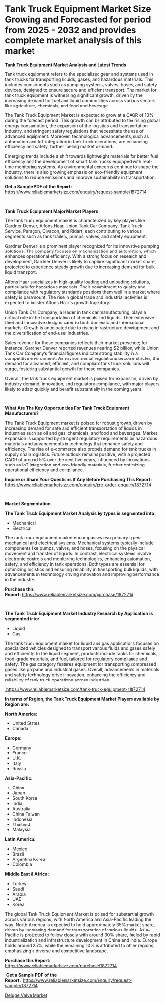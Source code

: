 <p><h1>Tank Truck Equipment Market Size Growing and Forecasted for period from 2025 - 2032 and provides complete market analysis of this market</h1></p><p><strong>Tank Truck Equipment Market Analysis and Latest Trends</strong></p>
<p><p>Tank truck equipment refers to the specialized gear and systems used in tank trucks for transporting liquids, gases, and hazardous materials. This includes components such as pumping systems, valves, hoses, and safety devices, designed to ensure secure and efficient transport. The market for tank truck equipment is witnessing significant growth, driven by the increasing demand for fuel and liquid commodities across various sectors like agriculture, chemicals, and food and beverage.</p><p>The Tank Truck Equipment Market is expected to grow at a CAGR of 13% during the forecast period. This growth can be attributed to the rising global energy consumption, the expansion of the logistics and transportation industry, and stringent safety regulations that necessitate the use of advanced equipment. Moreover, technological advancements, such as automation and IoT integration in tank truck operations, are enhancing efficiency and safety, further fueling market demand.</p><p>Emerging trends include a shift towards lightweight materials for better fuel efficiency and the development of smart tank trucks equipped with real-time monitoring systems. As environmental concerns continue to shape the industry, there is also growing emphasis on eco-friendly equipment solutions to reduce emissions and improve sustainability in transportation.</p></p>
<p><strong>Get a Sample PDF of the Report:&nbsp;</strong> <a href="https://www.reliablemarketsize.com/enquiry/request-sample/1872714?utm_campaign=3114&utm_medium=2&utm_source=Github&utm_content=ia&utm_term=08042025&utm_id=tank-truck-equipment">https://www.reliablemarketsize.com/enquiry/request-sample/1872714</a></p>
<p>&nbsp;</p>
<p><strong>Tank Truck Equipment Major Market Players</strong></p>
<p><p>The tank truck equipment market is characterized by key players like Gardner Denver, Alfons Haar, Union Tank Car Company, Tank Truck Service, Paragon, Civacon, and Ridart, each contributing to various segments such as tank trailers, pumps, valves, and safety equipment.</p><p>Gardner Denver is a prominent player recognized for its innovative pumping solutions. The company focuses on mechanization and automation, which enhances operational efficiency. With a strong focus on research and development, Gardner Denver is likely to capture significant market share, projected to experience steady growth due to increasing demand for bulk liquid transport.</p><p>Alfons Haar specializes in high-quality loading and unloading solutions, particularly for hazardous materials. Their commitment to quality and compliance with regulatory standards positions them well in a market where safety is paramount. The rise in global trade and industrial activities is expected to bolster Alfons Haar's growth trajectory.</p><p>Union Tank Car Company, a leader in tank car manufacturing, plays a critical role in the transportation of chemicals and liquids. Their extensive fleet and innovative designs cater to both domestic and international markets. Growth is anticipated due to rising infrastructure development and the diversification of end-user industries.</p><p>Sales revenue for these companies reflects their market presence; for instance, Gardner Denver reported revenues nearing $2 billion, while Union Tank Car Company’s financial figures indicate strong stability in a competitive environment. As environmental regulations become stricter, the demand for advanced, efficient, and compliant tank truck solutions will surge, fostering substantial growth for these companies.</p><p>Overall, the tank truck equipment market is poised for expansion, driven by industry demand, innovation, and regulatory compliance, with major players likely to adapt quickly and benefit substantially in the coming years.</p></p>
<p>&nbsp;</p>
<p><strong>What Are The Key Opportunities For Tank Truck Equipment Manufacturers?</strong></p>
<p><p>The Tank Truck Equipment market is poised for robust growth, driven by increasing demand for safe and efficient transportation of liquids in industries such as oil and gas, chemicals, and food and beverages. Market expansion is supported by stringent regulatory requirements on hazardous materials and advancements in technology that enhance safety and efficiency. The rise of e-commerce also propels demand for tank trucks in supply chain logistics. Future outlook remains positive, with a projected CAGR of around 5% over the next five years, influenced by innovations such as IoT integration and eco-friendly materials, further optimizing operational efficiency and compliance.</p></p>
<p><strong>Inquire or Share Your Questions If Any Before Purchasing This Report:</strong> <a href="https://www.reliablemarketsize.com/enquiry/pre-order-enquiry/1872714?utm_campaign=3114&utm_medium=2&utm_source=Github&utm_content=ia&utm_term=08042025&utm_id=tank-truck-equipment">https://www.reliablemarketsize.com/enquiry/pre-order-enquiry/1872714</a></p>
<p>&nbsp;</p>
<p><strong>Market Segmentation</strong></p>
<p><strong>The Tank Truck Equipment Market Analysis by types is segmented into:</strong></p>
<p><ul><li>Mechanical</li><li>Electrical</li></ul></p>
<p><p>The tank truck equipment market encompasses two primary types: mechanical and electrical systems. Mechanical systems typically include components like pumps, valves, and hoses, focusing on the physical movement and transfer of liquids. In contrast, electrical systems involve electronic controls and monitoring technologies, enhancing automation, safety, and efficiency in tank operations. Both types are essential for optimizing logistics and ensuring reliability in transporting bulk liquids, with advancements in technology driving innovation and improving performance in the industry.</p></p>
<p><strong>Purchase this Report:&nbsp;</strong><a href="https://www.reliablemarketsize.com/purchase/1872714?utm_campaign=3114&utm_medium=2&utm_source=Github&utm_content=ia&utm_term=08042025&utm_id=tank-truck-equipment">https://www.reliablemarketsize.com/purchase/1872714</a></p>
<p>&nbsp;</p>
<p><strong>The Tank Truck Equipment Market Industry Research by Application is segmented into:</strong></p>
<p><ul><li>Liquid</li><li>Gas</li></ul></p>
<p><p>The tank truck equipment market for liquid and gas applications focuses on specialized vehicles designed to transport various fluids and gases safely and efficiently. In the liquid segment, products include tanks for chemicals, food-grade materials, and fuel, tailored for regulatory compliance and safety. The gas category features equipment for transporting compressed gases like propane and industrial gases. Overall, advancements in materials and safety technology drive innovation, enhancing the efficiency and reliability of tank truck operations across industries.</p></p>
<p><a href="https://www.reliablemarketsize.com/tank-truck-equipment-r1872714?utm_campaign=3114&utm_medium=2&utm_source=Github&utm_content=ia&utm_term=08042025&utm_id=tank-truck-equipment">&nbsp;https://www.reliablemarketsize.com/tank-truck-equipment-r1872714</a></p>
<p><strong>In terms of Region, the Tank Truck Equipment Market Players available by Region are:</strong></p>
<p>
    <p> <strong> North America: </strong>
        <ul>
            <li>United States</li>
            <li>Canada</li>
        </ul>
        </p> 
    <p> <strong> Europe: </strong>
        <ul>
            <li>Germany</li>
            <li>France</li>
            <li>U.K.</li>
            <li>Italy</li>
            <li>Russia</li>
        </ul>
        </p> 
    <p> <strong> Asia-Pacific: </strong>
        <ul>
            <li>China</li>
            <li>Japan</li>
            <li>South Korea</li>
            <li>India</li>
            <li>Australia</li>
            <li>China Taiwan</li>
            <li>Indonesia</li>
            <li>Thailand</li>
            <li>Malaysia</li>
        </ul>
        </p> 
    <p> <strong> Latin America: </strong>
        <ul>
            <li>Mexico</li>
            <li>Brazil</li>
            <li>Argentina Korea</li>
            <li>Colombia</li>
        </ul>
        </p> 
    <p> <strong> Middle East & Africa: </strong>
        <ul>
            <li>Turkey</li>
            <li>Saudi</li>
            <li>Arabia</li>
            <li>UAE</li>
            <li>Korea</li>
        </ul>
    </p>
    </p>
<p><p>The global Tank Truck Equipment Market is poised for substantial growth across various regions, with North America and Asia-Pacific leading the way. North America is expected to hold approximately 35% market share, driven by increasing demand for transportation of various liquids. Asia-Pacific is projected to follow closely with around 30% share, fueled by rapid industrialization and infrastructure development in China and India. Europe holds around 25%, while the remaining 10% is attributed to other regions, emphasizing a diverse and competitive landscape.</p></p>
<p><strong>Purchase this Report: </strong><a href="https://www.reliablemarketsize.com/purchase/1872714?utm_campaign=3114&utm_medium=2&utm_source=Github&utm_content=ia&utm_term=08042025&utm_id=tank-truck-equipment">https://www.reliablemarketsize.com/purchase/1872714</a></p>
<p>&nbsp;<strong>Get a Sample PDF of the Report:&nbsp;&nbsp;</strong><a href="https://www.reliablemarketsize.com/enquiry/request-sample/1872714?utm_campaign=3114&utm_medium=2&utm_source=Github&utm_content=ia&utm_term=08042025&utm_id=tank-truck-equipment">https://www.reliablemarketsize.com/enquiry/request-sample/1872714</a></p>
<p><strong></strong></p>
<p><p><a href="https://github.com/ugurgyuri/Market-Research-Report-List-1/blob/main/deluge-valve-market.md?utm_campaign=3114&utm_medium=2&utm_source=Github&utm_content=ia&utm_term=08042025&utm_id=tank-truck-equipment">Deluge Valve Market</a></p></p>